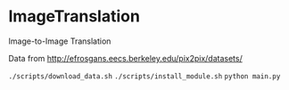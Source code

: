 # ImageTranslation
Image-to-Image Translation

Data from http://efrosgans.eecs.berkeley.edu/pix2pix/datasets/

`./scripts/download_data.sh`
`./scripts/install_module.sh`
`python main.py`

